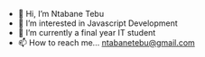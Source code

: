 - 👋 Hi, I’m Ntabane Tebu
- 👀 I’m interested in Javascript Development
- 🌱 I’m currently a final year IT student
- 📫 How to reach me... ntabanetebu@gmail.com

<!---
Tebu-98/Tebu-98 is a ✨ special ✨ repository because its `README.md` (this file) appears on your GitHub profile.
You can click the Preview link to take a look at your changes.
--->
